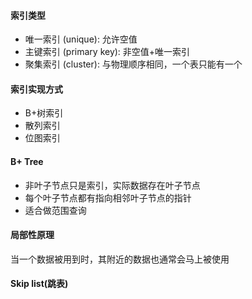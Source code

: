 #### 索引类型
- 唯一索引 (unique): 允许空值
- 主键索引 (primary key): 非空值+唯一索引
- 聚集索引 (cluster): 与物理顺序相同，一个表只能有一个

#### 索引实现方式
- B+树索引
- 散列索引
- 位图索引

#### B+ Tree
- 非叶子节点只是索引，实际数据存在叶子节点
- 每个叶子节点都有指向相邻叶子节点的指针
- 适合做范围查询

#### 局部性原理
当一个数据被用到时，其附近的数据也通常会马上被使用


#### Skip list(跳表)
